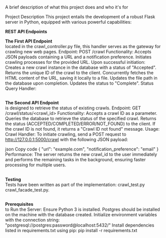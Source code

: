 A brief description of what this project does and who it's for

Project Description This project entails the development of a robust Flask server in Python, equipped with various powerful capabilities:

**REST API Endpoints**

**The First API Endpoint**\
located in the crawl_controller.py file, this handler serves as the gateway for crawling new web pages. Endpoint: POST /crawl Functionality: Accepts JSON payloads containing a URL and a notification preference. Initiates crawling processes for the provided URL. Upon successful initiation: Creates a new crawl instance in the database with a status of "Accepted". Returns the unique ID of the crawl to the client. Concurrently fetches the HTML content of the URL, saving it locally to a file. Updates the file path in the database upon completion. Updates the status to "Complete". Status Query Handler:
##

**The Second API Endpoint**\
is designed to retrieve the status of existing crawls. Endpoint: GET /crawl/status/<crawl_id> Functionality: Accepts a crawl ID as a parameter. Queries the database to retrieve the status of the specified crawl. Returns the status (ACCEPTED/COMPLETED/ERROR/NOT_FOUND) to the client. If the crawl ID is not found, it returns a "Crawl ID not found" message. Usage: Crawl Handler: To initiate crawling, send a POST request to http://127.0.0.1:5000/crawl with the following JSON payload:

json Copy code { "url": "example.com", "notification_preference": "email" } Performance: The server returns the new crawl_id to the user immediately and performs the remaining tasks in the background, ensuring faster processing for multiple users.
##

**Testing**\
Tests have been written as part of the implementation: crawl_test.py crawl_facade_test.py.
##

**Prerequisites**\
to Run the Server: Ensure Python 3 is installed. 
Postgres should be installed on the machine with the database created. 
Initialize environment variables with the connection string: "postgresql://postgres:password@localhost:5432/"
Install dependencies listed in requirements.txt using pip: pip install -r requirements.txt

